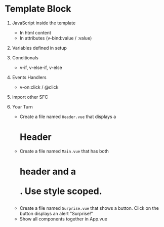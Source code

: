 # Template Block

1. JavaScript inside the template
	- In html content
	- In attributes (v-bind:value / :value)
	
2. Variables defined in setup

3. Conditionals
	- v-if, v-else-if, v-else

4. Events Handlers
	- v-on:click / @click

5. import other SFC

6. Your Turn
	- Create a file named `Header.vue` that displays a <h1> Header
	- Create a file named `Main.vue` that has both <h1> header and a <p>. Use style scoped.
	- Create a file named `Surprise.vue` that shows a button. Click on the button displays an alert "Surprise!"
	- Show all components together in App.vue
	
